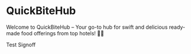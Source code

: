 # QuickBiteHub
Welcome to QuickBiteHub – Your go-to hub for swift and delicious ready-made food offerings from top hotels! 🍔🚀

Test Signoff
